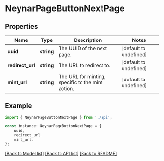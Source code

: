 # NeynarPageButtonNextPage


## Properties

Name | Type | Description | Notes
------------ | ------------- | ------------- | -------------
**uuid** | **string** | The UUID of the next page. | [default to undefined]
**redirect_url** | **string** | The URL to redirect to. | [default to undefined]
**mint_url** | **string** | The URL for minting, specific to the mint action. | [default to undefined]

## Example

```typescript
import { NeynarPageButtonNextPage } from './api';

const instance: NeynarPageButtonNextPage = {
    uuid,
    redirect_url,
    mint_url,
};
```

[[Back to Model list]](../README.md#documentation-for-models) [[Back to API list]](../README.md#documentation-for-api-endpoints) [[Back to README]](../README.md)

